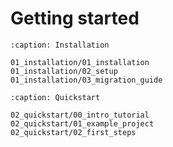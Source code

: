 # Getting started

```{toctree}
:caption: Installation

01_installation/01_installation
01_installation/02_setup
01_installation/03_migration_guide
```

```{toctree}
:caption: Quickstart

02_quickstart/00_intro_tutorial
02_quickstart/01_example_project
02_quickstart/02_first_steps
```

